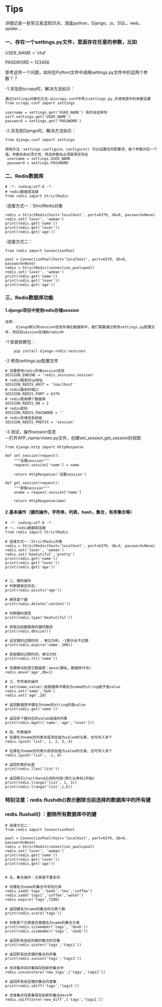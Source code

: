 # Tips
详细记录一些常见易混知识点，涵盖python，Django，js，SQL，web，spider....

### 一、存在一个settings.py文件，里面存在任意的参数，比如

   USER_NAME = 'chd'
   
   PASSWORD = 123456
   
   思考这样一个问题，如何在Python文件中调用settings.py文件中的这两个参数？？
   
   
   -1.涉及到scrapy时，解决方法如示：
   
    通过Settings对象的方法:从scrapy.conf中导入settings.py,并使用其中的参数设置
    from scrapy.conf import settings
    
    username = settings.get('USER_NAME') 有时会这样写self.settings.get('USER_NAME')
    password = settings.get('PASSWORD')
    
   -2.涉及到Django时，解决方法如示：
   
   
    from django.conf import settings
    
    调用方法：settings.configure，configure() 可以设置任何配置项，每个参数对应一个值。参数名称必须大写，而且参数名必须是真实存在
     username = settings.USER_NAME
     password = settings.PASSWORD
     
### 二、Redis数据库

    # -*- coding:utf-8 -*-
    # redis数据库连接
    from redis import StrictRedis

  -连接方式一：StrictRedis对象
  
    redis = StrictRedis(host='localhost', port=6379, db=0, password=None)
    redis.set('lover', 'woman')
    print(redis.get('name'))
    print(redis.get('lover'))
    print(redis.get('age'))


   -连接方式二：
   
    from redis import ConnectionPool

    pool = ConnectionPool(host='localhost', port=6379, db=0, password=None)
    redis = StrictRedis(connection_pool=pool)
    redis.set('lover', 'woman')
    print(redis.get('name'))
    print(redis.get('lover'))
    print(redis.get('age'))
    

### 三、Redis数据库功能

#### 1.django项目中使用redis存储session

    说明：
         django默认将session信息存储在数据库中，我们需要通过修改settings.py配置文件，然后将session存储到redis中
         
   -1 安装依赖包：
   
        pip install django-redis-sessions
        
   -2 修改settings.py配置文件
    
    # 设置使用redis存储session信息
    SESSION_ENDINE = 'redis_sessions.session'
    # redis服务的ip地址
    SESSION_REDIS_HOST = 'loaclhost'
    # redis服务的端口
    SESSION_REDIS_PORT = 6379
    # redis使用哪个数据库
    SESSION_REDIS_DB = 2
    # redis密码
    SESSION_REDIS_PASSWORD = ''
    # redis存储信息前缀
    SESSION_REDIS_PREFIX = 'session'
    
   -3 测试，操作session信息   
    --打开APP_name/views.py文件，创建set_session,get_session的视图
   
    from django.http import HttpResponse

    def set_session(request):
        """设置session"""
        request.session['name'] = name

        return HttpResponse('设置session')

    def get_session(request):
        """获取session"""
        uname = request.session['name']

	    return HttpResponse(ame)

#### 2.基本操作（键的操作，字符串，列表，hash，集合，有序集合等）

    # -*- coding:utf-8 -*-
    # 一、redis数据库连接
    from redis import StrictRedis

    # 连接方式一：StrictRedis对象
    redis = StrictRedis(host='localhost', port=6379, db=3, password=None)
    redis.set('lover', 'woman')
    redis.set('beatutiful','pretty')
    print(redis.get('name'))
    print(redis.get('lover'))
    print(redis.get('age'))


    # 二、键的操作
    # 判断键是否存在:
    print(redis.exists('age'))

    # 删除某个键
    print(redis.delete('content'))

    # 判断键的类型
    print(redis.type('beatutiful'))

    # 获取当前数据库的键的数目
    print(redis.dbsize())

    # 设定键的过期时间 ，单位为秒，-1表示永不过期
    print(redis.expire('name',300))

    # 获取键的过期时间，单位为秒
    print(redis.ttl('name'))

    # 将键移动到其它数据库：move(键名，数据库代号)
    redis.move('age',db=1)

    # 三、字符串的操作
    # set(name,value):给数据库中键名为name的string赋予值value
    redis.set('name','bob')
    redis.set('age',20)

    # 返回数据库中键名为name的string的值value
    print(redis.get('name'))

    # 返回多个键对应的value组成的列表
    print(redis.mget(['name','age','lover']))

    # 四、列表操作
    # 在键名为name的列表末尾添加值为value的元素，也可传入多个
    redis.rpush('list', 1, 2, 3, 4)

    # 在键名为name的列表头部添加值为value的元素，也可传入多个
    redis.lpush('list', -1, 0)

    # 返回列表的长度
    print(redis.llen('list'))

    # 返回索引start与end之间的内容(索引从角标1开始)
    print(redis.lrange('list', 1, 3))
    print(redis.lrange('list',1,6))





   ### 特别注意：redis.flushdb()表示删除当前选择的数据库中的所有键
   ### redis.flushall() ：删除所有数据库中的键

    # 连接方式二：
    from redis import ConnectionPool

    pool = ConnectionPool(host='localhost', port=6379, db=0, password=None)
    redis = StrictRedis(connection_pool=pool)
    redis.set('lover', 'woman')
    print(redis.get('name'))
    print(redis.get('lover'))
    print(redis.get('age'))


    # 五、集合操作：元素是不重复的

    # 向键名为name的集合中添加元素
    redis.sadd('tags','book','tea','coffee')
    redis.sadd('tags1','coffee','water')
    redis.expire('tags',7200)

    # 返回键名为name的集合的元素个数
    print(redis.scard('tags'))

    # 判断某个元素是否是键名为name的集合元素
    print(redis.sismember('tags', 'book'))
    print(redis.sismember('tags', 'noob'))

    # 返回所有给定的键的集合的交集
    print(redis.sinter('tags','tags1'))

    # 返回所有给定键的集合的并集
    print(redis.sunion('tags','tags1'))

    # 求并集并将并集保存到新的集合中
    redis.sunionstore('new_tags',['tags','tags1'])

    # 返回所有给定键的集合的差集
    print(redis.sdiff('tags','tags1'))

    # 求差集并将差集保存到新的集合dest中
    redis.sdiffstore('new_diff',['tags','tags1'])
